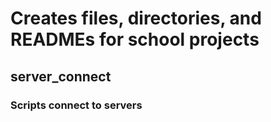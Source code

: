 # Creates files, directories, and READMEs for school projects

## server_connect
### Scripts connect to servers

